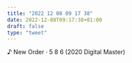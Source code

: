 ```yaml
---
title: "2022 12 08 09 17 38"
date: 2022-12-08T09:17:38+01:00
draft: false
type: "tweet"
---
```


♪ New Order · 5 8 6 (2020 Digital Master)
